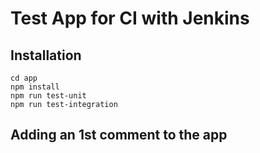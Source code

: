 # Test App for CI with Jenkins

## Installation

```
cd app
npm install
npm run test-unit
npm run test-integration
```

## Adding an 1st comment to the app
